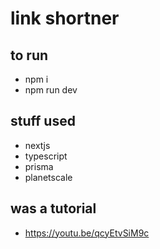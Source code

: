 # link shortner

## to run
- npm i
- npm run dev

## stuff used
- nextjs
- typescript
- prisma
- planetscale

## was a tutorial
- https://youtu.be/qcyEtvSiM9c